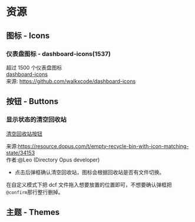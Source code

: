 # 资源

## 图标 - Icons

### 仪表盘图标 - dashboard-icons(1537)
超过 1500 个仪表盘图标  
[dashboard-icons](Dashboard%20Icons%20v93ab09f.dis)  
来源: https://github.com/walkxcode/dashboard-icons  



## 按钮 - Buttons

### 显示状态的清空回收站

[清空回收站按钮](清空回收站.dcf)

来源:https://resource.dopus.com/t/empty-recycle-bin-with-icon-matching-state/34153  
作者:@Leo (Directory Opus developer)

- 点击后弹框确认清空回收站，图标会根据回收站是否有文件切换。

在自定义模式下把 dcf 文件拖入想要放置的位置即可，不想要确认弹框把`@confirm`那行整行删掉。

## 主题 - Themes
